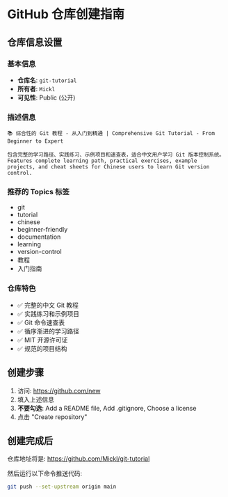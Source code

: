 # GitHub 仓库创建指南

## 仓库信息设置

### 基本信息
- **仓库名**: `git-tutorial`
- **所有者**: `Mickl`
- **可见性**: Public (公开)

### 描述信息
```
📚 综合性的 Git 教程 - 从入门到精通 | Comprehensive Git Tutorial - From Beginner to Expert

包含完整的学习路径、实践练习、示例项目和速查表，适合中文用户学习 Git 版本控制系统。
Features complete learning path, practical exercises, example projects, and cheat sheets for Chinese users to learn Git version control.
```

### 推荐的 Topics 标签
- git
- tutorial
- chinese
- beginner-friendly
- documentation
- learning
- version-control
- 教程
- 入门指南

### 仓库特色
- ✅ 完整的中文 Git 教程
- ✅ 实践练习和示例项目
- ✅ Git 命令速查表
- ✅ 循序渐进的学习路径
- ✅ MIT 开源许可证
- ✅ 规范的项目结构

## 创建步骤

1. 访问: https://github.com/new
2. 填入上述信息
3. **不要勾选**: Add a README file, Add .gitignore, Choose a license
4. 点击 "Create repository"

## 创建完成后

仓库地址将是: https://github.com/Mickl/git-tutorial

然后运行以下命令推送代码:
```bash
git push --set-upstream origin main
```